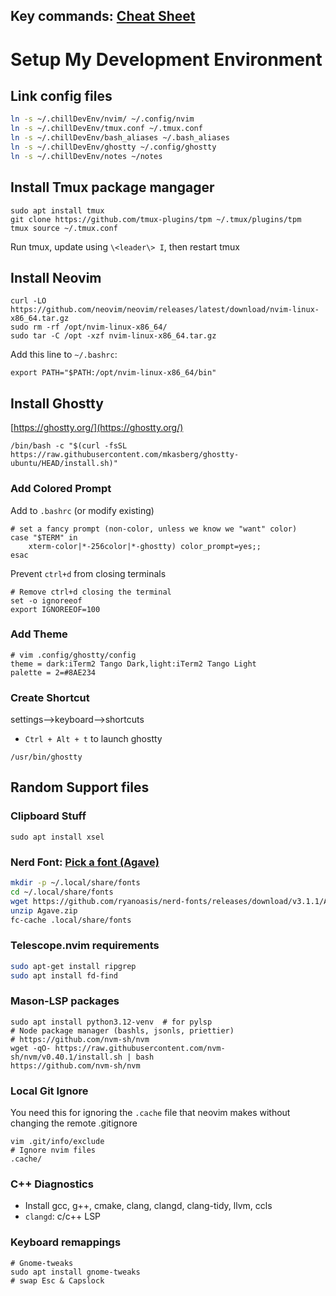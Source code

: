 ## Key commands: [Cheat Sheet](notes/cheatsheet.md)

# Setup My Development Environment

## Link config files
```bash
ln -s ~/.chillDevEnv/nvim/ ~/.config/nvim
ln -s ~/.chillDevEnv/tmux.conf ~/.tmux.conf
ln -s ~/.chillDevEnv/bash_aliases ~/.bash_aliases
ln -s ~/.chillDevEnv/ghostty ~/.config/ghostty
ln -s ~/.chillDevEnv/notes ~/notes
```

## Install Tmux package mangager
```
sudo apt install tmux
git clone https://github.com/tmux-plugins/tpm ~/.tmux/plugins/tpm
tmux source ~/.tmux.conf
```
Run tmux, update using `\<leader\> I`, then restart tmux


## Install Neovim
```
curl -LO https://github.com/neovim/neovim/releases/latest/download/nvim-linux-x86_64.tar.gz
sudo rm -rf /opt/nvim-linux-x86_64/
sudo tar -C /opt -xzf nvim-linux-x86_64.tar.gz
```
Add this line to `~/.bashrc`:
```
export PATH="$PATH:/opt/nvim-linux-x86_64/bin"
```

## Install Ghostty
[https://ghostty.org/](https://ghostty.org/)
```
/bin/bash -c "$(curl -fsSL https://raw.githubusercontent.com/mkasberg/ghostty-ubuntu/HEAD/install.sh)"
```

### Add Colored Prompt 
Add to `.bashrc` (or modify existing)
```
# set a fancy prompt (non-color, unless we know we "want" color)
case "$TERM" in
    xterm-color|*-256color|*-ghostty) color_prompt=yes;;
esac
```
Prevent `ctrl+d` from closing terminals
```
# Remove ctrl+d closing the terminal
set -o ignoreeof
export IGNOREEOF=100
```
### Add Theme
```
# vim .config/ghostty/config
theme = dark:iTerm2 Tango Dark,light:iTerm2 Tango Light 
palette = 2=#8AE234
```

### Create Shortcut 
settings-->keyboard-->shortcuts
  * `Ctrl + Alt + t` to launch ghostty
```
/usr/bin/ghostty
```

## Random Support files
### Clipboard Stuff
```
sudo apt install xsel
```

### Nerd Font: [Pick a font (Agave)](https://www.nerdfonts.com/font-downloads)
```bash
mkdir -p ~/.local/share/fonts
cd ~/.local/share/fonts
wget https://github.com/ryanoasis/nerd-fonts/releases/download/v3.1.1/Agave.zip
unzip Agave.zip
fc-cache .local/share/fonts
```

### Telescope.nvim requirements
```sh
sudo apt-get install ripgrep
sudo apt install fd-find
```

### Mason-LSP packages
```
sudo apt install python3.12-venv  # for pylsp
# Node package manager (bashls, jsonls, priettier)
# https://github.com/nvm-sh/nvm
wget -qO- https://raw.githubusercontent.com/nvm-sh/nvm/v0.40.1/install.sh | bash
https://github.com/nvm-sh/nvm
```

### Local Git Ignore
You need this for ignoring the `.cache` file that neovim makes without changing the remote .gitignore
```
vim .git/info/exclude
# Ignore nvim files
.cache/
```

### C++ Diagnostics
* Install gcc, g++, cmake, clang, clangd, clang-tidy, llvm, ccls
* `clangd`: c/c++ LSP

### Keyboard remappings
```
# Gnome-tweaks
sudo apt install gnome-tweaks
# swap Esc & Capslock
```

